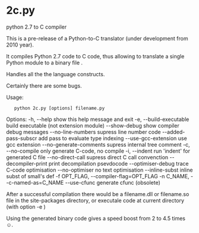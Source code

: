 # 2c.py
python 2.7 to C compiler

This is a pre-release of a Python-to-C translator (under development from 2010 year).

It compiles Python 2.7 code to C code, thus allowing to translate a single Python module to a binary file .

Handles all the the language constructs.
 
Certainly there are some bugs.

Usage:

 
       python 2c.py [options] filename.py
 
Options:
  -h, --help             show this help message and exit
  -e, --build-executable build executable (not extension module)
  --show-debug           show compiler debug messages
  --no-line-numbers      supress line number code
  --added-pass-subscr    add pass to evaluate type indexing
  --use-gcc-extension    use gcc extension
  --no-generate-comments supress internal tree comment
  -c, --no-compile       only generate C-code, no compile
  -i, --indent           run 'indent' for generated C file
  --no-direct-call       supress direct C call convenction
  --decompiler-print     print decompilation psevdocode
  --optimiser-debug      trace C-code optimisation
  --no-optimiser         no text optimisation
  --inline-subst         inline subst of small's def
  -f OPT_FLAG, --compiler-flag=OPT_FLAG
  -n C_NAME, --c-named-as=C_NAME
  --use-cfunc            generate cfunc (obsolete)

       
After a successful compilation there would be a filename.dll or filename.so file in the site-packages directory, or 
executale code at current directory (with option -e )

Using the generated binary code gives a speed boost from 2 to 4.5 times ☺. 
 

 
